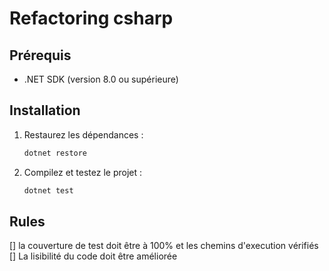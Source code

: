 # Refactoring csharp

## Prérequis

- .NET SDK (version 8.0 ou supérieure)

## Installation

1. Restaurez les dépendances :

    ```bash
    dotnet restore
    ```

2. Compilez et testez le projet :

    ```bash
    dotnet test
    ```

## Rules

[] la couverture de test doit être à 100% et les chemins d'execution vérifiés
[] La lisibilité du code doit être améliorée
